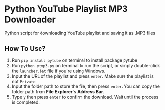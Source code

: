 # Python YouTube Playlist MP3 Downloader
Python script for downloading YouTube playlist and saving it as .MP3 files

## How To Use?
 1. Run `pip install pytube` on terminal to install package pytube
 2. Run `python ytmp3.py` on terminal to run the script, or simply double-click the `launcher.bat` file if you're using Windows.
 3.  Input the URL of the playlist and press `enter`. Make sure the playlist is not `Private`
 4. Input the folder path to store the file, then press `enter`. You can
    copy the folder path from **File Explorer**'s  **Address Bar**.
 5. Type `y` then press `enter`  to confirm the download. Wait until the process is completed.

